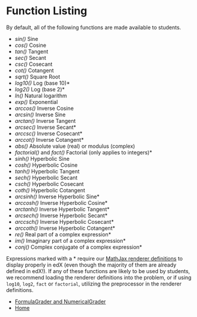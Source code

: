 # Function Listing

By default, all of the following functions are made available to students.

- *sin()* Sine
- *cos()* Cosine
- *tan()* Tangent
- *sec()* Secant
- *csc()* Cosecant
- *cot()* Cotangent
- *sqrt()* Square Root
- *log10()* Log (base 10)*
- *log2()* Log (base 2)*
- *ln()* Natural logarithm
- *exp()* Exponential
- *arccos()* Inverse Cosine
- *arcsin()* Inverse Sine
- *arctan()* Inverse Tangent
- *arcsec()* Inverse Secant*
- *arccsc()* Inverse Cosecant*
- *arccot()* Inverse Cotangent*
- *abs()* Absolute value (real) or modulus (complex)
- *factorial()* and *fact()* Factorial (only applies to integers)*
- *sinh()* Hyperbolic Sine
- *cosh()* Hyperbolic Cosine
- *tanh()* Hyperbolic Tangent
- *sech()* Hyperbolic Secant
- *csch()* Hyperbolic Cosecant
- *coth()* Hyperbolic Cotangent
- *arcsinh()* Inverse Hyperbolic Sine*
- *arccosh()* Inverse Hyperbolic Cosine*
- *arctanh()* Inverse Hyperbolic Tangent*
- *arcsech()* Inverse Hyperbolic Secant*
- *arccsch()* Inverse Hyperbolic Cosecant*
- *arccoth()* Inverse Hyperbolic Cotangent*
- *re()* Real part of a complex expression*
- *im()* Imaginary part of a complex expression*
- *conj()* Complex conjugate of a complex expression*

Expressions marked with a * require our [MathJax renderer definitions](renderer.md) to display properly in edX (even though the majority of them are already defined in edX!). If any of these functions are likely to be used by students, we recommend loading the renderer definitions into the problem, or if using `log10`, `log2`, `fact` or `factorial`, utilizing the preprocessor in the renderer definitions.

- [FormulaGrader and NumericalGrader](formula_grader.md)
- [Home](README.md)
